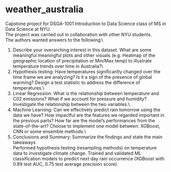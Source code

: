 # weather_australia
Capstone project for DSGA-1001 Introduction to Data Science class of MS in Data Science at NYU.\
The project was carried out in collaboration with other NYU students.\
The authors wanted answers to the following:\
1)	Describe your overarching interest in this dataset. What are some meaningful meaningful plots and other visuals (e.g. Heatmap of the geographic location of precipitation or Min/Max temp) to illustrate temperature trends over time in Australia?\
2)	Hypothesis testing: Have temperatures significantly changed over the time frame we are analyzing? Is it a sign of the presence of global warming? Design a test statistic to address the difference of temperatures.\
3)	Linear Regression: What is the relationship between temperature and C02 emissions? What if we account for pressure and humidity? Investigate the relationship between the two variables.\
4)	Machine Learning: Can we effectively predict rain tomorrow using the data we have? How impactful are the features we regarded important in the previous parts? How far are the model’s performances from the state-of-the-art? Choose to implement one model between: XGBoost, CNN or some ensemble methods.\
6)	Conclusions and Summary: Summarize the findings and state the main takeaways\
Performed hypothesis testing (resampling methods) on temperature data to investigate climate change. Trained and validated ML classification models to predict next day rain occurrence (XGBoost with 0.89 test AUC, 0.75 test average precision score).
